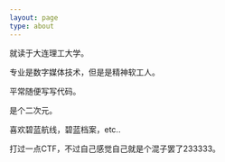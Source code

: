 ```yaml
---
layout: page
type: about
---
```


就读于大连理工大学。

专业是数字媒体技术，但是是精神软工人。

平常随便写写代码。

是个二次元。

喜欢碧蓝航线，碧蓝档案，etc..

打过一点CTF，不过自己感觉自己就是个混子罢了233333。
